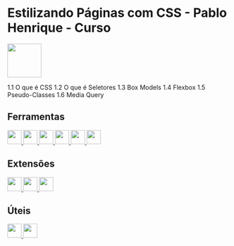 # Estilizando Páginas com CSS - Pablo Henrique - Curso

<img src="https://assets.dio.me/dE3fS-qeRKcysS3OMPFIbYoxwxPBbxhSbP_2jxukFAU/f:webp/h:77/q:80/w:77/L2NvdXJzZXMvYmFkZ2UvMjA0ZDBiNjgtNDRiNC00MjRmLTgxN2QtMWMwZTRkNzBiY2NlLnBuZw" width="77" height="77">

1.1 O que é CSS
1.2 O que é Seletores
1.3 Box Models
1.4 Flexbox
1.5 Pseudo-Classes
1.6 Media Query

## Ferramentas

<a href="https://code.visualstudio.com/">
    <img src="https://code.visualstudio.com/assets/favicon.ico" width="32" height="32">
</a>

<a href="https://git-scm.com/">
    <img src="https://git-scm.com/favicon.ico" width="32" height="32">
</a>

<a href="https://nodejs.org/pt">
    <img src="https://nodejs.org/static/images/favicons/favicon.png" width="32" height="32">
</a>

<a href="https://www.npmjs.com/">
    <img src="https://static-production.npmjs.com/58a19602036db1daee0d7863c94673a4.png" width="32" height="32">
</a>

<a href="https://yarnpkg.com/">
    <img src="https://yarnpkg.com/img/yarn-favicon.svg" width="32" height="32">
</a>

<a href="https://chromewebstore.google.com/detail/react-developer-tools/fmkadmapgofadopljbjfkapdkoienihi">
    <img src="https://lh3.googleusercontent.com/TNijZW_Gp9MZ3eqXkve0YWDEiHV-a2IpSpD6IJzrV3Y76GJcLEyzX2regTLemXzBHbHVqkKuxnnWDT34Cp4sNh-Y=s120" width="32" height="32">
</a>

## Extensões

<a href="https://marketplace.visualstudio.com/items?itemName=eamodio.gitlens">
    <img src="https://eamodio.gallerycdn.vsassets.io/extensions/eamodio/gitlens/2025.7.105/1751361046708/Microsoft.VisualStudio.Services.Icons.Default" width="32" height="32">
</a>

<a href="https://marketplace.visualstudio.com/items?itemName=dsznajder.es7-react-js-snippets">
    <img src="https://dsznajder.gallerycdn.vsassets.io/extensions/dsznajder/es7-react-js-snippets/4.4.3/1645189962576/Microsoft.VisualStudio.Services.Icons.Default" width="32" height="32">
</a>

<a href="https://marketplace.visualstudio.com/items?itemName=ritwickdey.LiveServer">
    <img src="https://ritwickdey.gallerycdn.vsassets.io/extensions/ritwickdey/liveserver/5.7.9/1736542717282/Microsoft.VisualStudio.Services.Icons.Default" width="32" height="32">
</a>

## Úteis

<a href="https://www.w3schools.com/">
    <img src="https://www.w3schools.com/favicon.ico" width="32" height="32">
</a>

<a href="https://developer.mozilla.org/pt-BR/">
    <img src="https://developer.mozilla.org/favicon.ico" width="32" height="32">
</a>
